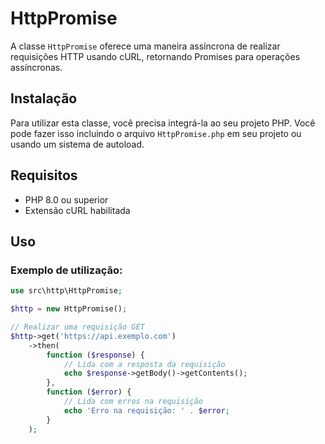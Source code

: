 # HttpPromise

A classe `HttpPromise` oferece uma maneira assíncrona de realizar requisições HTTP usando cURL, retornando Promises para operações assíncronas.

## Instalação

Para utilizar esta classe, você precisa integrá-la ao seu projeto PHP. Você pode fazer isso incluindo o arquivo `HttpPromise.php` em seu projeto ou usando um sistema de autoload.

## Requisitos

- PHP 8.0 ou superior
- Extensão cURL habilitada

## Uso

### Exemplo de utilização:

```php
use src\http\HttpPromise;

$http = new HttpPromise();

// Realizar uma requisição GET
$http->get('https://api.exemplo.com')
    ->then(
        function ($response) {
            // Lida com a resposta da requisição
            echo $response->getBody()->getContents();
        },
        function ($error) {
            // Lida com erros na requisição
            echo 'Erro na requisição: ' . $error;
        }
    );
